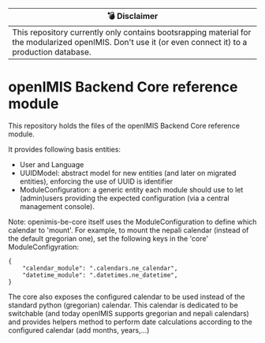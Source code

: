 | :bomb: Disclaimer |
| --- |
| This repository currently only contains bootsrapping material for the modularized openIMIS. Don't use it (or even connect it) to a production database. |

# openIMIS Backend Core reference module
This repository holds the files of the openIMIS Backend Core reference module.

It provides following basis entities:
* User and Language
* UUIDModel: abstract model for new entities (and later on migrated entities), enforcing the use of UUID is identifier
* ModuleConfiguration: a generic entity each module should use to let (admin)users providing the expected configuration (via a central management console).

Note:
openimis-be-core itself uses the ModuleConfiguration to define which calendar to 'mount'.
For example, to mount the nepali calendar (instead of the default gregorian one), set the following keys in the 'core' ModuleConfigyration:
```
{
    "calendar_module": ".calendars.ne_calendar",
    "datetime_module": ".datetimes.ne_datetime",
}
```

The core also exposes the configured calendar to be used instead of the standard python (gregorian) calendar.
This calendar is dedicated to be switchable (and today openIMIS supports gregorian and nepali calendars) and provides helpers method to perform date calculations according to the configured calendar (add months, years,...)